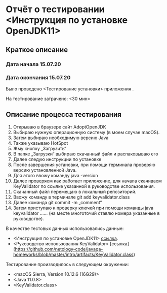 # Отчёт о тестировании <Инструкция по установке OpenJDK11>

## Краткое описание

### **Дата начала 15.07.20** 

### **Дата окончания 15.07.20** 

Было проведено <Тестирование установки> приложения <OpenJDK11>.

На тестирование затрачено: <30 мин>

## Описание процесса тестирования

1. Открываю в браузере сайт AdoptOpenJDK
2. Выбираю нужную операционную систему (в моем случае macOS).
3. Затем выбираю необходимую версию Java
4. Также указываю HotSpot
5. Жму кнопку „Загрузить“
6. В папке „Загрузки“ выбираю скачанный файл и распаковываю его
7. Далее следую инструкции по установке
8. После завершения установки, при помощи терминала проверяю версию установленной Java. 
9. Для этого ввожу команду java -version
10. Далее проверяем как работает приложение, для начала скачиваем KeyValidator по ссылке указанной в руководстве использования.
11. Скачанный файл перемещаю в локальный репозиторий.
12. Ввожу команду в терминале git add keyvalidator.class
13. Далее команда git commit -m „comment“
14. Затем приступаю к проверку ключей при помощи команды java keyvalidator …… (на месте многоточий ставлю номера указанные в руководстве).
 

В качестве тестовых данных использовались данные:
* <Инструкция по установке OpenJDK11> [ссылка](https://github.com/netology-code/javaqa-homeworks/blob/master/intro/openjdk11-manual.md).
* <Руководство использования KeyValidator> [ссылка] (https://github.com/netology-code/javaqa-homeworks/blob/master/intro/artifacts/KeyValidator.class)

Тестирование производилось в следующем окружении:
* <macOS Sierra, Version 10.12.6 (16G29)>
* <Java 11.0.8>
* <KeyValidator.class>
